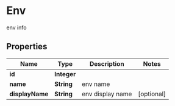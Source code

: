 

# Env

env info

## Properties

| Name | Type | Description | Notes |
|------------ | ------------- | ------------- | -------------|
|**id** | **Integer** |  |  |
|**name** | **String** | env name |  |
|**displayName** | **String** | env display name |  [optional] |



